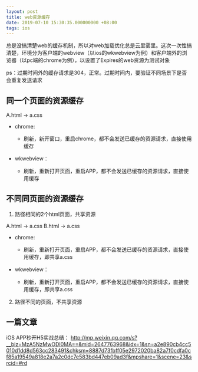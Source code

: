 ```yaml
---
layout: post
title: web资源缓存
date: 2019-07-10 15:30:35.000000000 +08:00
tags: ios
---
```


总是没搞清楚web的缓存机制，所以对web加载优化总是云里雾里。这次一次性搞清楚，环境分为客户端的webview（以ios的wkwebview为例）和客户端外的浏览器（以pc端的chrome为例），以设置了Expires的web资源为测试对象

ps：过期时间外的缓存请求是304，正常。过期时间内，要验证不同场景下是否会重复发送请求

## 同一个页面的资源缓存

A.html -> a.css

- chrome: 

  - 刷新，新开窗口，重启chrome，都不会发送已缓存的资源请求，直接使用缓存

- wkwebview：

  - 刷新，重新打开页面，重启APP，都不会发送已缓存的资源请求，直接使用缓存

## 不同同页面的资源缓存

1. 路径相同的2个html页面，共享资源

A.html -> a.css
B.html -> a.css

  - chrome: 

    - 刷新，重新打开页面，重启APP，都不会发送已缓存的资源请求，直接使用缓存，即共享a.css

  - wkwebview：

    - 刷新，重新打开页面，重启APP，都不会发送已缓存的资源请求，直接使用缓存，即共享a.css


2. 路径不同的页面，不共享资源

## 一篇文章

iOS APP秒开H5实战总结：
http://mp.weixin.qq.com/s?__biz=MzA5NzMwODI0MA==&mid=2647763968&idx=1&sn=a2e890cb4cc5010d1dd8d563cc283491&chksm=8887d73fbff05e2972020ba82a7f0cdfa0cf85a19549a818e2a7a2c0dc7e583bd447eb09ad3f&mpshare=1&scene=23&srcid=#rd
